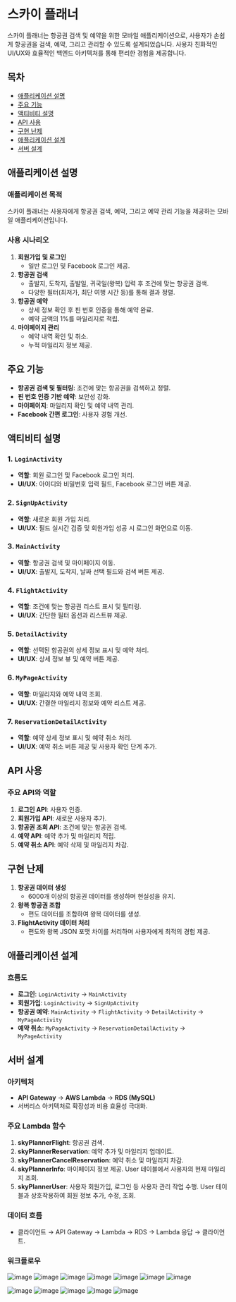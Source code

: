 # 스카이 플래너

스카이 플래너는 항공권 검색 및 예약을 위한 모바일 애플리케이션으로, 사용자가 손쉽게 항공권을 검색, 예약, 그리고 관리할 수 있도록 설계되었습니다. 사용자 친화적인 UI/UX와 효율적인 백엔드 아키텍처를 통해 편리한 경험을 제공합니다.

## 목차
- [애플리케이션 설명](#애플리케이션-설명)
- [주요 기능](#주요-기능)
- [액티비티 설명](#액티비티-설명)
- [API 사용](#api-사용)
- [구현 난제](#구현-난제)
- [애플리케이션 설계](#애플리케이션-설계)
- [서버 설계](#서버-설계)

## 애플리케이션 설명
### 애플리케이션 목적
스카이 플래너는 사용자에게 항공권 검색, 예약, 그리고 예약 관리 기능을 제공하는 모바일 애플리케이션입니다. 

### 사용 시나리오
1. **회원가입 및 로그인**
   - 일반 로그인 및 Facebook 로그인 제공.
2. **항공권 검색**
   - 출발지, 도착지, 출발일, 귀국일(왕복) 입력 후 조건에 맞는 항공권 검색.
   - 다양한 필터(최저가, 최단 여행 시간 등)를 통해 결과 정렬.
3. **항공권 예약**
   - 상세 정보 확인 후 핀 번호 인증을 통해 예약 완료.
   - 예약 금액의 1%를 마일리지로 적립.
4. **마이페이지 관리**
   - 예약 내역 확인 및 취소.
   - 누적 마일리지 정보 제공.

## 주요 기능
- **항공권 검색 및 필터링**: 조건에 맞는 항공권을 검색하고 정렬.
- **핀 번호 인증 기반 예약**: 보안성 강화.
- **마이페이지**: 마일리지 확인 및 예약 내역 관리.
- **Facebook 간편 로그인**: 사용자 경험 개선.

## 액티비티 설명

### 1. `LoginActivity`
- **역할**: 회원 로그인 및 Facebook 로그인 처리.
- **UI/UX**: 아이디와 비밀번호 입력 필드, Facebook 로그인 버튼 제공.

### 2. `SignUpActivity`
- **역할**: 새로운 회원 가입 처리.
- **UI/UX**: 필드 실시간 검증 및 회원가입 성공 시 로그인 화면으로 이동.

### 3. `MainActivity`
- **역할**: 항공권 검색 및 마이페이지 이동.
- **UI/UX**: 출발지, 도착지, 날짜 선택 필드와 검색 버튼 제공.

### 4. `FlightActivity`
- **역할**: 조건에 맞는 항공권 리스트 표시 및 필터링.
- **UI/UX**: 간단한 필터 옵션과 리스트뷰 제공.

### 5. `DetailActivity`
- **역할**: 선택된 항공권의 상세 정보 표시 및 예약 처리.
- **UI/UX**: 상세 정보 뷰 및 예약 버튼 제공.

### 6. `MyPageActivity`
- **역할**: 마일리지와 예약 내역 조회.
- **UI/UX**: 간결한 마일리지 정보와 예약 리스트 제공.

### 7. `ReservationDetailActivity`
- **역할**: 예약 상세 정보 표시 및 예약 취소 처리.
- **UI/UX**: 예약 취소 버튼 제공 및 사용자 확인 단계 추가.

## API 사용
### 주요 API와 역할
1. **로그인 API**: 사용자 인증.
2. **회원가입 API**: 새로운 사용자 추가.
3. **항공권 조회 API**: 조건에 맞는 항공권 검색.
4. **예약 API**: 예약 추가 및 마일리지 적립.
5. **예약 취소 API**: 예약 삭제 및 마일리지 차감.

## 구현 난제
1. **항공권 데이터 생성**
   - 6000개 이상의 항공권 데이터를 생성하며 현실성을 유지.
2. **왕복 항공권 조합**
   - 편도 데이터를 조합하여 왕복 데이터를 생성.
3. **FlightActivity 데이터 처리**
   - 편도와 왕복 JSON 포맷 차이를 처리하며 사용자에게 최적의 경험 제공.

## 애플리케이션 설계

### 흐름도
- **로그인**: `LoginActivity` → `MainActivity`
- **회원가입**: `LoginActivity` → `SignUpActivity`
- **항공권 예약**: `MainActivity` → `FlightActivity` → `DetailActivity` → `MyPageActivity`
- **예약 취소**: `MyPageActivity` → `ReservationDetailActivity` → `MyPageActivity`

## 서버 설계

### 아키텍처
- **API Gateway** → **AWS Lambda** → **RDS (MySQL)**
- 서버리스 아키텍처로 확장성과 비용 효율성 극대화.

### 주요 Lambda 함수
1. **skyPlannerFlight**: 항공권 검색.
2. **skyPlannerReservation**: 예약 추가 및 마일리지 업데이트.
3. **skyPlannerCancelReservation**: 예약 취소 및 마일리지 차감.
4. **skyPlannerInfo**: 마이페이지 정보 제공. User 테이블에서 사용자의 현재 마일리지 조회.
5. **skyPlannerUser**: 사용자 회원가입, 로그인 등 사용자 관리 작업 수행. User 테이블과 상호작용하여 회원 정보 추가, 수정, 조회. 


### 데이터 흐름
- 클라이언트 → API Gateway → Lambda → RDS → Lambda 응답 → 클라이언트.

### 워크플로우
![image](https://github.com/user-attachments/assets/020b3f7c-22de-452d-a84d-ebb5af62c324)
![image](https://github.com/user-attachments/assets/3d26ffa1-24b3-4637-821b-56ad49837393)
![image](https://github.com/user-attachments/assets/0ef0b8b5-31ff-49a2-9a87-11d80e131285)
![image](https://github.com/user-attachments/assets/a5f727ad-07ef-4a77-ab11-ef1b6bdf043a)
![image](https://github.com/user-attachments/assets/3525d056-9490-4fe4-9c1d-0cc5fc98a4a5)
![image](https://github.com/user-attachments/assets/5df8d09c-94a7-4588-93f6-34e0ea787d0a)
![image](https://github.com/user-attachments/assets/8d9fde26-fcb1-410e-ae09-0d8290b46e27)

![image](https://github.com/user-attachments/assets/2717a387-c35b-4218-ac85-67c538dc09fd)
![image](https://github.com/user-attachments/assets/d99dfae9-f4bb-433c-8eac-c6130db28e23)
![image](https://github.com/user-attachments/assets/d7de0dc3-e1b5-4149-ae26-c35c115a78cd)
![image](https://github.com/user-attachments/assets/7aae534a-e2ec-4f43-bc86-6675e52b1017)
![image](https://github.com/user-attachments/assets/1585e7c3-347f-4b2c-aca4-b9cdc4494036)









